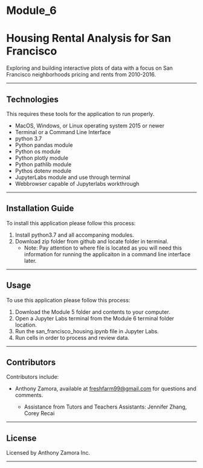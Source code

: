 # Module_6

# Housing Rental Analysis for San Francisco

Exploring and building interactive plots of data with a focus on San Francisco neighborhoods pricing and rents from 2010-2016.

---

## Technologies

This requires these tools for the application to run properly.
- MacOS, Windows, or Linux operating system 2015 or newer
- Terminal or a Command Line Interface
- python 3.7
- Python pandas module
- Python os module
- Python plotly module
- Python pathlib module
- Pythos dotenv module
- JupyterLabs module and use through terminal
- Webbrowser capable of Jupyterlabs workthrough

---

## Installation Guide

To install this application please follow this process:

1. Install python3.7 and all accompaning modules.
2. Download zip folder from github and locate folder in terminal.
    - Note: Pay attention to where file is located as you will need this information for running the applicaiton in a command line interface later.

---

## Usage

To use this application please follow this process:

1. Download the Module 5 folder and contents to your computer.
2. Open a Jupyter Labs terminal from the Module 6 terminal folder location. 
3. Run the  san_francisco_housing.ipynb file in Jupyter Labs.
4. Run cells in order to process and review data.

---

## Contributors

Contributors include:
- Anthony Zamora, available at freshfarm99@gmail.com for questions and comments.

    - Assistance from Tutors and Teachers Assistants:
        Jennifer Zhang, Corey Recai

---

## License

Licensed by Anthony Zamora Inc.

---
